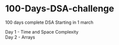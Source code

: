 # 100-Days-DSA-challenge
100 days complete DSA Starting in 1 march

Day 1 - Time and Space Complexity <br>
Day 2 - Arrays 
